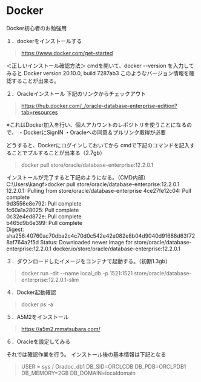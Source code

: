 # Docker
Docker初心者のお勉強用


１．dockerをインストールする
>https://www.docker.com/get-started

＜正しいインストール確認方法＞
cmdを開いて、docker --version を入力してみると
Docker version 20.10.0, build 7287ab3
このようなバージョン情報を確認することが出来る。


２．Oracleインストール
下記のリンクからチェックアウト
>https://hub.docker.com/_/oracle-database-enterprise-edition?tab=resources

※これはDocker加入を行い、個人アカウントのレポジトリを使うことになるので、
・DockerにSignIN
・Oracleへの同意＆プルリンク取得が必要

どうすると、Dockerにログインしておいてから
cmdで下記のコマンドを記入することでプルすることが出来る（2.7gb）
>docker pull store/oracle/database-enterprise:12.2.0.1

インストールが完了すると下記のようになる。（CMD内部）
C:\Users\kangf>docker pull store/oracle/database-enterprise:12.2.0.1
12.2.0.1: Pulling from store/oracle/database-enterprise
4ce27fe12c04: Pull complete                                                                               
9d3556e8e792: Pull complete                                                                               
fc60a1a28025: Pull complete                                                                               
0c32e4ed872e: Pull complete                                                                               
b465d9b6e399: Pull complete                                                                               
Digest: sha256:40760ac70dba2c4c70d0c542e42e082e8b04d9040d91688d63f728af764a2f5d
Status: Downloaded newer image for store/oracle/database-enterprise:12.2.0.1
docker.io/store/oracle/database-enterprise:12.2.0.1

３．ダウンロードしたイメージをコンテナで起動する。（初期1.3gb）
>docker run -dit --name local_db -p 1521:1521 store/oracle/database-enterprise:12.2.0.1-slim

４．Docker起動確認
>docker ps -a

５．A5M2をインストール
>https://a5m2.mmatsubara.com/

６．Oracleを設定してみる



それでは確認作業を行う。
インストール後の基本情報は下記となる
>USER = sys / Oradoc_db1
>DB_SID=ORCLCDB
>DB_PDB=ORCLPDB1
>DB_MEMORY=2GB
>DB_DOMAIN=localdomain

